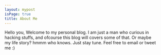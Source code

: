 ```yaml
---
layout: mypost
isPage: true
title: About Me
---
```


Hello you, Welcome to my personal blog. I am just a man who curious in hacking stuffs, and ofcourse this blog will covers some of that. Or maybe my life story? hmmm who knows. Just stay tune. Feel free to email or tweet me :)